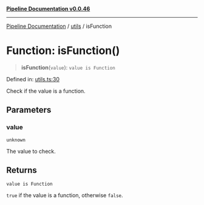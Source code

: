 [**Pipeline Documentation v0.0.46**](../../README.md)

***

[Pipeline Documentation](../../modules.md) / [utils](../README.md) / isFunction

# Function: isFunction()

> **isFunction**(`value`): `value is Function`

Defined in: [utils.ts:30](https://github.com/stonemjs/pipeline/blob/437717c2a315db06047331ae86596a6933a8a199/src/utils.ts#L30)

Check if the value is a function.

## Parameters

### value

`unknown`

The value to check.

## Returns

`value is Function`

`true` if the value is a function, otherwise `false`.
